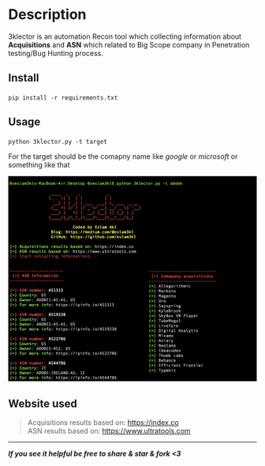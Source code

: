 # Description
3klector is an automation Recon tool which collecting information about **Acquisitions** and **ASN** which related to Big Scope company in Penetration testing/Bug Hunting process. 


## Install 
` pip install -r requirements.txt ` 


## Usage 
` python 3klector.py -t target `

For the target should be the comapny name like *google* or *microsoft* or something like that 


![3klector](3klector.JPEG)



## Website used 
> Acquisitions results based on: https://index.co                   
> ASN results based on: https://www.ultratools.com

------------------------------

***If you see it helpful be free to share & star & fork <3***
